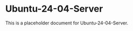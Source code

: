 ﻿<!-- 
---
title: "Ubuntu-24-04-Server"
description: "Placeholder description for Ubuntu-24-04-Server"
author: "VintageDon"
tags: ["placeholder", "documentation"]
category: "Compliance"
kb_type: "Reference"
version: "0.1"
status: "Draft"
last_updated: "2025-03-16"
---
-->

# Ubuntu-24-04-Server

This is a placeholder document for Ubuntu-24-04-Server.
